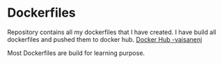 # Dockerfiles
Repository contains all my dockerfiles that I have created.
I have build all dockerfiles and pushed them to docker hub.
[Docker Hub -vaisanenj](https://hub.docker.com/u/vaisanenj)

Most Dockerfiles are build for learning purpose. 
